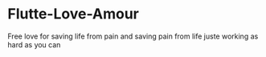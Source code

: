 # Flutte-Love-Amour
Free love for saving life from pain and saving pain from life juste working as hard as you can
